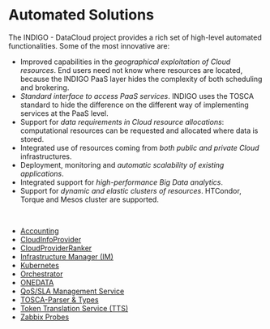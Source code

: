 # Automated Solutions

The INDIGO - DataCloud project provides a rich set of high-level automated functionalities. Some of the most innovative are: 
* Improved capabilities in the *geographical exploitation of Cloud resources*. End users need not know where resources are located, because the INDIGO PaaS layer hides the complexity of both scheduling and brokering.
* *Standard interface to access PaaS services*. INDIGO uses the TOSCA standard to hide the difference on the different way of implementing services at the PaaS level.
* Support for *data requirements in Cloud resource allocations*: computational resources can be requested and allocated where data is stored.
* Integrated use of resources coming from *both public and private Cloud* infrastructures.
* Deployment, monitoring and *automatic scalability of existing applications*.
* Integrated support for *high-performance Big Data analytics*.
* Support for *dynamic and elastic clusters of resources*. HTCondor, Torque and Mesos cluster are supported. 

<br>

* [Accounting](accounting2.md)
* [CloudInfoProvider](cip2.md)
* [CloudProviderRanker](cpr2.md)
* [Infrastructure Manager (IM)](im2.md)
* [Kubernetes](kubernetes1.md)
* [Orchestrator](orchestrator2.md)
* [ONEDATA](onedata2.md)
* [QoS/SLA Management Service](slam2.md)
* [TOSCA-Parser & Types](tosca-pt2.md)
* [Token Translation Service (TTS)](tts2.md)
* [Zabbix Probes](zabbix-probes2.md)


